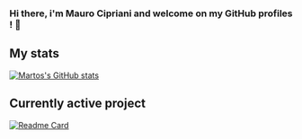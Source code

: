 ### Hi there, i'm Mauro Cipriani and welcome on my GitHub profiles ! 👋

## My stats
[![Martos's GitHub stats](https://github-readme-stats.vercel.app/api?username=Martos&show_icons=true&theme=dracula)](https://github.com/Martos/Martos)

## Currently active project
[![Readme Card](https://github-readme-stats.vercel.app/api/pin/?username=Martos&repo=CampaignEnhanced-COD5&theme=dracula)](https://github.com/Martos/Martos)

